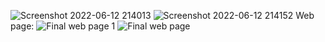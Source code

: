 ![Screenshot 2022-06-12 214013](https://user-images.githubusercontent.com/102342987/173242511-36bd7fd1-2a30-4743-a5fa-1e13d358a921.jpg)
![Screenshot 2022-06-12 214152](https://user-images.githubusercontent.com/102342987/173242565-a8d588ad-83e2-4938-9d0c-b01f9569d7f7.jpg)
Web page:
![Final web page 1](https://user-images.githubusercontent.com/102342987/172840955-aba125d1-149e-4a53-8868-23451c030c25.jpg)
![Final web page](https://user-images.githubusercontent.com/102342987/172839674-598b586d-0103-43e2-a1df-5a1cf23eed86.jpg)









